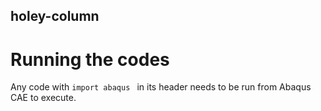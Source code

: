 ## holey-column

# Running the codes
Any code with ```import abaqus ``` in its header needs to be run from Abaqus CAE to execute.
